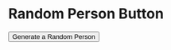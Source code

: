 <div>



<h1>Random Person Button</h1>

<button onclick="findPerson()">Generate a Random Person</button>

<script src = "JSpractice.js" ></script>

<p id= "demo"></p>

</div>
